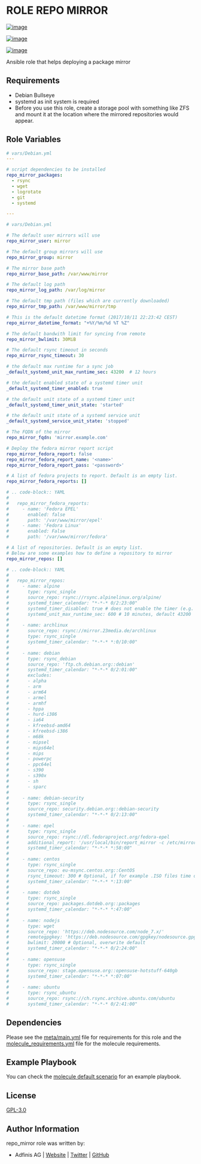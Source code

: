 # ROLE REPO MIRROR

[![image](https://img.shields.io/github/license/adfinis-sygroup/ansible-role-repo_mirror.svg?style=flat-square)](https://github.com/adfinis-sygroup/ansible-role-repo_mirror/blob/master/LICENSE)

[![image](https://img.shields.io/travis/adfinis-sygroup/ansible-role-repo_mirror.svg?style=flat-square)](https://github.com/adfinis-sygroup/ansible-role-repo_mirror)

[![image](https://img.shields.io/badge/galaxy-adfinis--sygroup.repo_mirror-660198.svg?style=flat-square)](https://galaxy.ansible.com/adfinis-sygroup/repo_mirror)

Ansible role that helps deploying a package mirror

## Requirements

-   Debian Bullseye
-   systemd as init system is required
-   Before you use this role, create a storage pool with something like
    ZFS and mount it at the location where the mirrored repositories
    would appear.

## Role Variables

```yaml
# vars/Debian.yml
---

# script dependencies to be installed
repo_mirror_packages:
  - rsync
  - wget
  - logrotate
  - git
  - systemd
```

```yaml
---

# vars/Debian.yml

# The default user mirrors will use
repo_mirror_user: mirror

# The default group mirrors will use
repo_mirror_group: mirror

# The mirror base path
repo_mirror_base_path: /var/www/mirror

# The default log path
repo_mirror_log_path: /var/log/mirror

# The default tmp path (files which are currently downloaded)
repo_mirror_tmp_path: /var/www/mirror/tmp

# This is the default datetime format (2017/10/11 22:23:42 CEST)
repo_mirror_datetime_format: "+%Y/%m/%d %T %Z"

# The default bandwith limit for syncing from remote
repo_mirror_bwlimit: 30MiB

# The default rsync timeout in seconds
repo_mirror_rsync_timeout: 30

# the default max runtime for a sync job
_default_systemd_unit_max_runtime_sec: 43200  # 12 hours

# the default enabled state of a systemd timer unit
_default_systemd_timer_enabled: true

# the default unit state of a systemd timer unit
_default_systemd_timer_unit_state: 'started'

# the default unit state of a systemd service unit
_default_systemd_service_unit_state: 'stopped'

# The FQDN of the mirror
repo_mirror_fqdn: 'mirror.example.com'

# Deploy the fedora mirror report script
repo_mirror_fedora_report: false
repo_mirror_fedora_report_name: '<name>'
repo_mirror_fedora_report_pass: '<password>'

# A list of fedora projects to report. Default is an empty list.
repo_mirror_fedora_reports: []

# .. code-block:: YAML
#
#   repo_mirror_fedora_reports:
#     - name: 'Fedora EPEL'
#       enabled: false
#       path: '/var/www/mirror/epel'
#     - name: 'Fedora Linux'
#       enabled: False
#       path: '/var/www/mirror/fedora'

# A list of repositories. Default is an empty list.
# Below are some examples how to define a repository to mirror
repo_mirror_repos: []

# .. code-block:: YAML
#
#   repo_mirror_repos:
#     - name: alpine
#       type: rsync_single
#       source_repo: rsync://rsync.alpinelinux.org/alpine/
#       systemd_timer_calendar: "*-*-* 0/2:23:00"
#       systemd_timer_disabled: true # does not enable the timer (e.g. will not be started on boot), default false
#       systemd_unit_max_runtime_sec: 600 # 10 minutes, default 43200
#
#     - name: archlinux
#       source_repo: rsync://mirror.23media.de/archlinux
#       type: rsync_single
#       systemd_timer_calendar: "*-*-* *:0/10:00"
#
#     - name: debian
#       type: rsync_debian
#       source_repo: 'ftp.ch.debian.org::debian'
#       systemd_timer_calendar: "*-*-* 0/2:01:00"
#       excludes:
#       - alpha
#       - arm
#       - arm64
#       - armel
#       - armhf
#       - hppa
#       - hurd-i386
#       - ia64
#       - kfreebsd-amd64
#       - kfreebsd-i386
#       - m68k
#       - mipsel
#       - mips64el
#       - mips
#       - powerpc
#       - ppc64el
#       - s390
#       - s390x
#       - sh
#       - sparc
#
#     - name: debian-security
#       type: rsync_single
#       source_repo: security.debian.org::debian-security
#       systemd_timer_calendar: "*-*-* 0/2:13:00"
#
#     - name: epel
#       type: rsync_single
#       source_repo: rsync://dl.fedoraproject.org/fedora-epel
#       additional_report: '/usr/local/bin/report_mirror -c /etc/mirror/fedora_report.conf'
#       systemd_timer_calendar: "*-*-* *:58:00"
#
#     - name: centos
#       type: rsync_single
#       source_repo: eu-msync.centos.org::CentOS
#       rsync_timeout: 300 # Optional, if for example .ISO files time out
#       systemd_timer_calendar: "*-*-* *:13:00"
#
#     - name: dotdeb
#       type: rsync_single
#       source_repo: packages.dotdeb.org::packages
#       systemd_timer_calendar: "*-*-* *:47:00"
#
#     - name: nodejs
#       type: wget
#       source_repo: 'https://deb.nodesource.com/node_7.x/'
#       remotegpgkey: 'https://deb.nodesource.com/gpgkey/nodesource.gpg.key'
#       bwlimit: 20000 # Optional, overwrite default
#       systemd_timer_calendar: "*-*-* 0/2:24:00"
#
#     - name: opensuse
#       type: rsync_single
#       source_repo: stage.opensuse.org::opensuse-hotstuff-640gb
#       systemd_timer_calendar: "*-*-* *:07:00"
#
#     - name: ubuntu
#       type: rsync_ubuntu
#       source_repo: rsync://ch.rsync.archive.ubuntu.com/ubuntu
#       systemd_timer_calendar: "*-*-* 0/2:41:00"
```

## Dependencies

Please see the [meta/main.yml](https://github.com/adfinis/ansible-role-repo_mirror/blob/master/meta/main.yml) file for requirements for
this role and the [molecule_requirements.yml](https://github.com/adfinis/ansible-role-repo_mirror/blob/master/molecule_requirements.yml) file for the
molecule requirements.

## Example Playbook

You can check the [molecule default scenario](https://github.com/adfinis/ansible-role-repo_mirror/blob/master/molecule/default/converge.yml) for an example playbook.

## License

[GPL-3.0](https://github.com/adfinis/ansible-role-repo_mirror/blob/master/LICENSE)

## Author Information

repo_mirror role was written by:

-   Adfinis AG | [Website](https://www.adfinis.com/) \|
    [Twitter](https://twitter.com/adfinis) \|
    [GitHub](https://github.com/adfinis)
